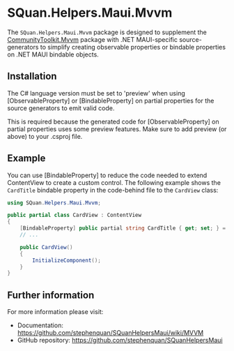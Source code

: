 # SQuan.Helpers.Maui.Mvvm
The `SQuan.Helpers.Maui.Mvvm` package is designed to supplement the [CommunityToolkit.Mvvm](https://learn.microsoft.com/en-us/dotnet/communitytoolkit/mvvm/) package with .NET MAUI-specific source-generators to simplify creating observable properties or bindable properties on .NET MAUI bindable objects.

## Installation

The C# language version must be set to 'preview' when using [ObservableProperty] or [BindableProperty] on partial properties for the source generators to emit valid code.

This is required because the generated code for [ObservableProperty] on partial properties uses some preview features. Make sure to add <LangVersion>preview</LangVersion> (or above) to your .csproj file.

## Example

You can use [BindableProperty] to reduce the code needed to extend ContentView to create a custom control. The following example shows the `CardTitle` bindable property in the code-behind file to the `CardView` class:

```c#
using SQuan.Helpers.Maui.Mvvm;

public partial class CardView : ContentView
{
    [BindableProperty] public partial string CardTitle { get; set; } = string.Empty;
    // ...

    public CardView()
    {
        InitializeComponent();
    }
}
```

## Further information

For more information please visit:

 - Documentation: https://github.com/stephenquan/SQuanHelpersMaui/wiki/MVVM
 - GitHub repository: https://github.com/stephenquan/SQuanHelpersMaui
